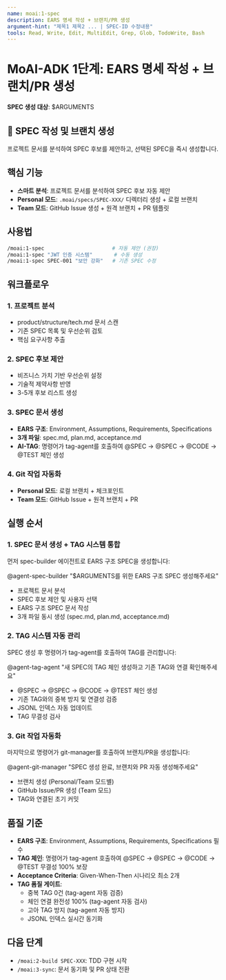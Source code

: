 ```yaml
---
name: moai:1-spec
description: EARS 명세 작성 + 브랜치/PR 생성
argument-hint: "제목1 제목2 ... | SPEC-ID 수정내용"
tools: Read, Write, Edit, MultiEdit, Grep, Glob, TodoWrite, Bash
---
```


# MoAI-ADK 1단계: EARS 명세 작성 + 브랜치/PR 생성

**SPEC 생성 대상**: $ARGUMENTS

## 🚀 SPEC 작성 및 브랜치 생성

프로젝트 문서를 분석하여 SPEC 후보를 제안하고, 선택된 SPEC을 즉시 생성합니다.

## 핵심 기능

- **스마트 분석**: 프로젝트 문서를 분석하여 SPEC 후보 자동 제안
- **Personal 모드**: `.moai/specs/SPEC-XXX/` 디렉터리 생성 + 로컬 브랜치
- **Team 모드**: GitHub Issue 생성 + 원격 브랜치 + PR 템플릿

## 사용법

```bash
/moai:1-spec                      # 자동 제안 (권장)
/moai:1-spec "JWT 인증 시스템"       # 수동 생성
/moai:1-spec SPEC-001 "보안 강화"   # 기존 SPEC 수정
```

## 워크플로우

### 1. 프로젝트 분석
- product/structure/tech.md 문서 스캔
- 기존 SPEC 목록 및 우선순위 검토
- 핵심 요구사항 추출

### 2. SPEC 후보 제안
- 비즈니스 가치 기반 우선순위 설정
- 기술적 제약사항 반영
- 3-5개 후보 리스트 생성

### 3. SPEC 문서 생성
- **EARS 구조**: Environment, Assumptions, Requirements, Specifications
- **3개 파일**: spec.md, plan.md, acceptance.md
- **AI-TAG**: 명령어가 tag-agent를 호출하여 @SPEC → @SPEC → @CODE → @TEST 체인 생성

### 4. Git 작업 자동화
- **Personal 모드**: 로컬 브랜치 + 체크포인트
- **Team 모드**: GitHub Issue + 원격 브랜치 + PR

## 실행 순서

### 1. SPEC 문서 생성 + TAG 시스템 통합

먼저 spec-builder 에이전트로 EARS 구조 SPEC을 생성합니다:

@agent-spec-builder "$ARGUMENTS를 위한 EARS 구조 SPEC 생성해주세요"

- 프로젝트 문서 분석
- SPEC 후보 제안 및 사용자 선택
- EARS 구조 SPEC 문서 작성
- 3개 파일 동시 생성 (spec.md, plan.md, acceptance.md)

### 2. TAG 시스템 자동 관리

SPEC 생성 후 명령어가 tag-agent를 호출하여 TAG를 관리합니다:

@agent-tag-agent "새 SPEC의 TAG 체인 생성하고 기존 TAG와 연결 확인해주세요"

- @SPEC → @SPEC → @CODE → @TEST 체인 생성
- 기존 TAG와의 중복 방지 및 연결성 검증
- JSONL 인덱스 자동 업데이트
- TAG 무결성 검사

### 3. Git 작업 자동화

마지막으로 명령어가 git-manager를 호출하여 브랜치/PR을 생성합니다:

@agent-git-manager "SPEC 생성 완료, 브랜치와 PR 자동 생성해주세요"

- 브랜치 생성 (Personal/Team 모드별)
- GitHub Issue/PR 생성 (Team 모드)
- TAG와 연결된 초기 커밋

## 품질 기준

- **EARS 구조**: Environment, Assumptions, Requirements, Specifications 필수
- **TAG 체인**: 명령어가 tag-agent 호출하여 @SPEC → @SPEC → @CODE → @TEST 무결성 100% 보장
- **Acceptance Criteria**: Given-When-Then 시나리오 최소 2개
- **TAG 품질 게이트**:
  - 중복 TAG 0건 (tag-agent 자동 검증)
  - 체인 연결 완전성 100% (tag-agent 자동 검사)
  - 고아 TAG 방지 (tag-agent 자동 방지)
  - JSONL 인덱스 실시간 동기화

## 다음 단계

- `/moai:2-build SPEC-XXX`: TDD 구현 시작
- `/moai:3-sync`: 문서 동기화 및 PR 상태 전환
